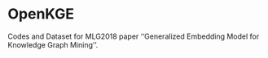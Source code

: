 # OpenKGE
Codes and Dataset for MLG2018 paper ‘‘Generalized Embedding Model for Knowledge Graph Mining’’.
